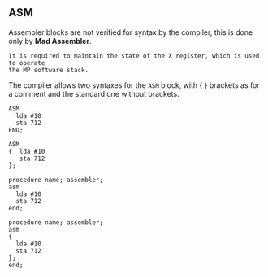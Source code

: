 #

## ASM

Assembler blocks are not verified for syntax by the compiler, this is done only by **Mad Assembler**.

	It is required to maintain the state of the X register, which is used to operate
	the MP software stack.

The compiler allows two syntaxes for the `ASM` block, with { } brackets as for a comment and the standard one without brackets.

```delphi
ASM
  lda #10
  sta 712
END;
```

```delphi
ASM
{  lda #10
   sta 712
};
```

```delphi
procedure name; assembler;
asm
  lda #10
  sta 712
end;
```

```delphi
procedure name; assembler;
asm
{
  lda #10
  sta 712
};
end;
```
